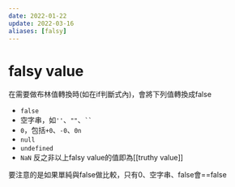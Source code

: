 ```yaml
---
date: 2022-01-22
update: 2022-03-16
aliases: [falsy]
---
```

# falsy value
在需要做布林值轉換時(如在if判斷式內)，會將下列值轉換成false
- `false`
- 空字串，如`''`、`""`、` `` `
- `0`，包括`+0`、`-0`、`0n`
- `null`
- `undefined`
- `NaN`
反之非以上falsy value的值即為[[truthy value]]

要注意的是如果單純與false做比較，只有0、空字串、false會\==false